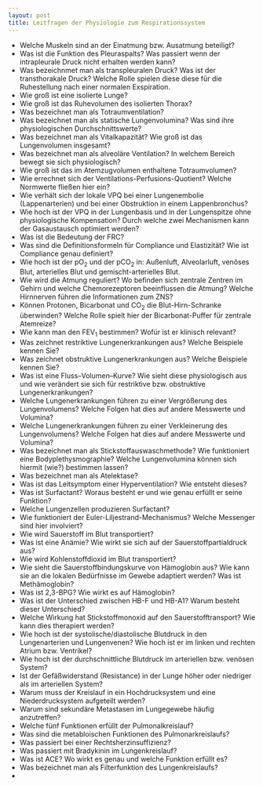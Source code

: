 ```yaml
---
layout: post
title: Leitfragen der Physiologie zum Respirationssystem
---
```


- Welche Muskeln sind an der Einatmung bzw. Ausatmung beteiligt?
- Was ist die Funktion des Pleuraspalts? Was passiert wenn der intrapleurale Druck nicht erhalten werden kann?
- Was bezeichnmet man als transpleuralen Druck? Was ist der transthorakale Druck? Welche Rolle spielen diese diese für die Ruhestellung nach einer normalen Exspiration.
- Wie groß ist eine isolierte Lunge?
- Wie groß ist das Ruhevolumen des isolierten Thorax?
- Was bezeichnet man als Totraumventilation?
- Was bezeichnet man als statische Lungenvolumina? Was sind ihre physiologischen Durchschnittswerte?
- Was bezeichnet man als Vitalkapazität? Wie groß ist das Lungenvolumen insgesamt?
- Was bezeichnet man als alveoläre Ventilation? In welchem Bereich bewegt sie sich physiologisch?
- Wie groß ist das im Atemzugvolumen enthaltene Totraumvolumen?
- Wie errechnet sich der Ventilations-Perfusions-Quotient? Welche Normwerte fließen hier ein?
- Wie verhält sich der lokale VPQ bei einer Lungenembolie (Lappenarterien) und bei einer Obstruktion in einem Lappenbronchus?
- Wie hoch ist der VPQ in der Lungenbasis und in der Lungenspitze ohne physiologische Kompensation? Durch welche zwei Mechanismen kann der Gasaustausch optimiert werden?
- Was ist die Bedeutung der FRC?
- Was sind die Definitionsformeln für Compliance und Elastizität? Wie ist Compliance genau definiert?
- Wie hoch ist der pO<sub>2</sub> und der pCO<sub>2</sub> in: Außenluft, Alveolarluft, venöses Blut, arterielles Blut und gemischt-arterielles Blut.
- Wie wird die Atmung reguliert? Wo befinden sich zentrale Zentren im Gehirn und welche Chemorezeptoren beeinflussen die Atmung? Welche Hirnnerven führen die Informationen zum ZNS?
- Können Protonen, Bicarbonat und CO<sub>2</sub> die Blut-Hirn-Schranke überwinden? Welche Rolle spielt hier der Bicarbonat-Puffer für zentrale Atemreize?
- Wie kann man den FEV<sub>1</sub> bestimmen? Wofür ist er klinisch relevant?
- Was zeichnet restriktive Lungenerkrankungen aus? Welche Beispiele kennen Sie?
- Was zeichnet obstruktive Lungenerkrankungen aus? Welche Beispiele kennen Sie?
- Was ist eine Fluss–Volumen–Kurve? Wie sieht diese physiologisch aus und wie verändert sie sich für restriktive bzw. obstruktive Lungenerkrankungen?
- Welche Lungenerkrankungen führen zu einer Vergrößerung des Lungenvolumens? Welche Folgen hat dies auf andere Messwerte und Volumina?
- Welche Lungenerkrankungen führen zu einer Verkleinerung des Lungenvolumens? Welche Folgen hat dies auf andere Messwerte und Volumina?
- Was bezeichnet man als Stickstoffauswaschmethode? Wie funktioniert eine Bodyplethysmographie? Welche Lungenvolumina können sich hiermit (wie?) bestimmen lassen?
- Was bezeichnet man als Atelektase?
- Was ist das Leitsymptom einer Hyperventilation? Wie entsteht dieses?
- Was ist Surfactant? Woraus besteht er und wie genau erfüllt er seine Funktion?
- Welche Lungenzellen produzieren Surfactant?
- Wie funktioniert der Euler-Liljestrand-Mechanismus? Welche Messenger sind hier involviert?
- Wie wird Sauerstoff im Blut transportiert?
- Was ist eine Anämie? Wie wirkt sie sich auf der Sauerstoffpartialdruck aus?
- Wie wird Kohlenstoffdioxid im Blut transportiert?
- Wie sieht die Sauerstoffbindungskurve von Hämoglobin aus? Wie kann sie an die lokalen Bedürfnisse im Gewebe adaptiert werden? Was ist Methämoglobin?
- Was ist 2,3-BPG? Wie wirkt es auf Hämoglobin?
- Was ist der Unterschied zwischen HB-F und HB-A1? Warum besteht dieser Unterschied?
- Welche Wirkung hat Stickstoffmonoxid auf den Sauerstofftransport? Wie kann dies therapiert werden?
- Wie hoch ist der systolische/diastolische Blutdruck in den Lungenarterien und Lungenvenen? Wie hoch ist er im linken und rechten Atrium bzw. Ventrikel?
- Wie hoch ist der durchschnittliche Blutdruck im arteriellen bzw. venösen System?
- Ist der Gefäßwiderstand (Resistance) in der Lunge höher oder niedriger als im arteriellen System?
- Warum muss der Kreislauf in ein Hochdrucksystem und eine Niederdrucksystem aufgeteilt werden?
- Warum sind sekundäre Metastasen im Lungegewebe häufig anzutreffen?
- Welche fünf Funktionen erfüllt der Pulmonalkreislauf?
- Was sind die metabloischen Funktionen des Pulmonarkreislaufs?
- Was passiert bei einer Rechtsherzinsuffizienz?
- Was passiert mit Bradykinin im Lungenkreislauf?
- Was ist ACE? Wo wirkt es genau und welche Funktion erfüllt es?
- Was bezeichnet man als Filterfunktion des Lungenkreislaufs?
- 
